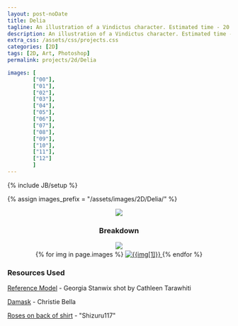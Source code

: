```yaml
---
layout: post-noDate
title: Delia
tagline: An illustration of a Vindictus character. Estimated time - 20 hours.
description: An illustration of a Vindictus character. Estimated time - 20 hours.
extra_css: /assets/css/projects.css
categories: [2D]
tags: [2D, Art, Photoshop]
permalink: projects/2d/Delia

images: [
        ["00"],
        ["01"],
        ["02"],
        ["03"],
        ["04"],
        ["05"],
        ["06"],
        ["07"],
        ["08"],
        ["09"],
        ["10"],
        ["11"],
        ["12"]
        ]
---
```

{% include JB/setup %}

{% assign images_prefix = "/assets/images/2D/Delia/" %}


<div class="projects-grid" id="slideshow" style="text-align: center;">
    <a href="{{images_prefix}}BrianTam-Delia.png">
        <img src="{{images_prefix}}BrianTam-Delia.png">
    </a>
    <h3>Breakdown</h3>
    <a href="{{images_prefix}}delia-progress.gif">
        <img src="{{images_prefix}}delia-progress.gif">
    </a>
    <br>
    {% for img in page.images %}
        <a href="{{images_prefix}}{{img[0]}}.png" class="project-container">
            <img src="{{images_prefix}}{{img[0]}}-tn.png" class="img-responsive" alt="{{img[1]}}" style="margin-top: 3px">
        </a>
    {% endfor %}
</div>

<script>
    $('#slideshow').photobox('a', {history:false, time:0, counter:false});
</script>

<h3>Resources Used</h3>

[Reference Model](http://cathleentarawhiti.deviantart.com/art/Snow-4-393385557) - Georgia Stanwix shot by Cathleen Tarawhiti

[Damask](http://kittenbella.deviantart.com/art/Damask-Brites-Patterns-101555681) - Christie Bella

[Roses on back of shirt](http://shizuru117.deviantart.com/art/Rose-Brushes-74257449) - "Shizuru117"

